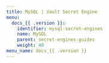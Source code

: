 ```yaml
---
title: MySQL | Vault Secret Engine
menu:
  docs_{{ .version }}:
    identifier: mysql-secret-engines
    name: MySQL
    parent: secret-engines-guides
    weight: 40
menu_name: docs_{{ .version }}
---
```

